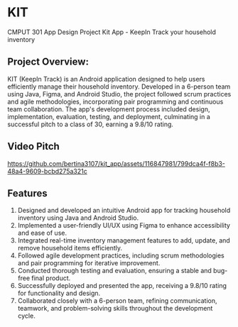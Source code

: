# KIT
CMPUT 301 App Design Project
Kit App - KeepIn Track your household inventory

## Project Overview:
KIT (KeepIn Track) is an Android application designed to help users efficiently manage their household inventory. Developed in a 6-person team using Java, Figma, and Android Studio, the project followed scrum practices and agile methodologies, incorporating pair programming and continuous team collaboration. The app's development process included design, implementation, evaluation, testing, and deployment, culminating in a successful pitch to a class of 30, earning a 9.8/10 rating.

## Video Pitch
https://github.com/bertina3107/kit_app/assets/116847981/799dca4f-f8b3-48a4-9609-bcbd275a321c

## Features
1. Designed and developed an intuitive Android app for tracking household inventory using Java and Android Studio.
2. Implemented a user-friendly UI/UX using Figma to enhance accessibility and ease of use.
3. Integrated real-time inventory management features to add, update, and remove household items efficiently.
4. Followed agile development practices, including scrum methodologies and pair programming for iterative improvement.
5. Conducted thorough testing and evaluation, ensuring a stable and bug-free final product.
6. Successfully deployed and presented the app, receiving a 9.8/10 rating for functionality and design.
7. Collaborated closely with a 6-person team, refining communication, teamwork, and problem-solving skills throughout the development cycle.

